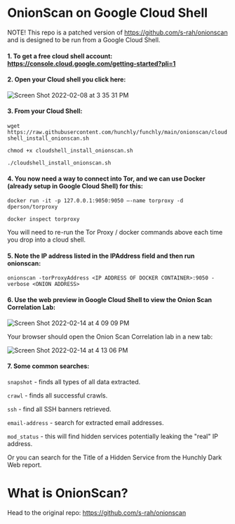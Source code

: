 
# OnionScan on Google Cloud Shell

NOTE! This repo is a patched version of https://github.com/s-rah/onionscan and is designed to be run from a Google Cloud Shell.

#### 1. To get a free cloud shell account: https://console.cloud.google.com/getting-started?pli=1

#### 2. Open your Cloud shell you click here:

![Screen Shot 2022-02-08 at 3 35 31 PM](https://user-images.githubusercontent.com/12143192/153079726-0332a2f7-8dae-4786-81c5-d70e71fc4dd1.png)

#### 3. From your Cloud Shell:

`wget https://raw.githubusercontent.com/hunchly/funchly/main/onionscan/cloudshell_install_onionscan.sh`

`chmod +x cloudshell_install_onionscan.sh`

`./cloudshell_install_onionscan.sh`

#### 4. You now need a way to connect into Tor, and we can use Docker (already setup in Google Cloud Shell) for this:

`docker run -it -p 127.0.0.1:9050:9050 –-name torproxy -d dperson/torproxy`

`docker inspect torproxy`

You will need to re-run the Tor Proxy / docker commands above each time you drop into a cloud shell.

#### 5. Note the IP address listed in the IPAddress field and then run onionscan:

`onionscan -torProxyAddress <IP ADDRESS OF DOCKER CONTAINER>:9050 -verbose <ONION ADDRESS>`

#### 6. Use the web preview in Google Cloud Shell to view the Onion Scan Correlation Lab:

![Screen Shot 2022-02-14 at 4 09 09 PM](https://user-images.githubusercontent.com/12143192/153955066-eb52a0ac-bf80-4fb2-be52-e123c5182106.png)

Your browser should open the Onion Scan Correlation lab in a new tab:

![Screen Shot 2022-02-14 at 4 13 06 PM](https://user-images.githubusercontent.com/12143192/153955318-e68827c3-e8d9-424d-8ea2-438cb4e0937a.png)


#### 7. Some common searches:

`snapshot` - finds all types of all data extracted.

`crawl` - finds all successful crawls.

`ssh` - find all SSH banners retrieved.

`email-address` - search for extracted email addresses.

`mod_status` - this will find hidden services potentially leaking the "real" IP address.

Or you can search for the Title of a Hidden Service from the Hunchly Dark Web report.

# What is OnionScan?

Head to the original repo: https://github.com/s-rah/onionscan

